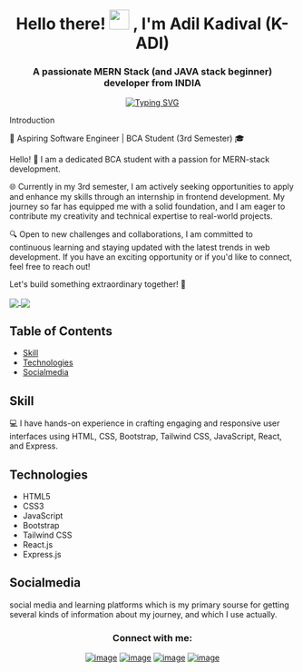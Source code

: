 <h1 align="center">
  Hello there! 
  <img src="https://media.giphy.com/media/hvRJCLFzcasrR4ia7z/giphy.gif" width="35">
  , I'm Adil Kadival (K-ADI)
</h1>
<h3 align="center">A passionate MERN Stack (and JAVA stack beginner) developer from INDIA</h3>

<p align="center">
  <a href="https://git.io/typing-svg"><img src="https://readme-typing-svg.demolab.com?font=Freeman&size=40&duration=3000&pause=900&color=DC1C41&center=true&vCenter=true&random=false&width=600&height=60&lines=MERN+Stack+Developer...%E2%9D%A4%EF%B8%8F%2C;NODE+Backend+Developer...%F0%9F%92%99%2C;React+FrontEnd+Developer%2C;Passionate+Programmer%2C;Love+to+Learn+New+Staff%2C" alt="Typing SVG" /></a>
</p>

Introduction

🚀 Aspiring Software Engineer | BCA Student (3rd Semester) 🎓

Hello! 👋 I am a dedicated BCA student with a passion for MERN-stack development. 

🌐 Currently in my 3rd semester, I am actively seeking opportunities to apply and enhance my skills through an internship in frontend development. My journey so far has equipped me with a solid foundation, and I am eager to contribute my creativity and technical expertise to real-world projects.

🔍 Open to new challenges and collaborations, I am committed to continuous learning and staying updated with the latest trends in web development. If you have an exciting opportunity or if you'd like to connect, feel free to reach out!

Let's build something extraordinary together! 🚀

<a href="https://github.com/adilkadivala">
  <img align="center" src="https://github-readme-stats.vercel.app/api?username=adilkadivala&show_icons=true&theme=dracula&private=true&include_all_commits=true" />
</a>
<td>
<a href="https://github.com/adilkadivala">
  <!-- Change the `github-readme-stats.anuraghazra1.vercel.app` to `github-readme-stats.vercel.app`  -->
  <img align="center" src="https://github-readme-stats.vercel.app/api/top-langs/?username=adilkadivala&hide=jupyter%20notebook,css&layout=compact&theme=dracula" />
</a>

## Table of Contents

- [Skill](#skill)
- [Technologies](#technologies)
- [Socialmedia](#socialmedia)

## Skill

💻 I have hands-on experience in crafting engaging and responsive user interfaces using HTML, CSS, Bootstrap, Tailwind CSS, JavaScript, React, and Express.

## Technologies

- HTML5
- CSS3
- JavaScript
- Bootstrap
- Tailwind CSS
- React.js
- Express.js

## Socialmedia 

social media and learning platforms which is my primary sourse for getting several kinds of information about my journey, and which I use actually.

<h3 align="center">Connect with me:</h3>
<div align="center">

[![image](https://img.shields.io/badge/LinkedIn-0077B5?style=for-the-badge&logo=linkedin&logoColor=white)]( https://www.linkedin.com/in/adil-kadival)
[![image](https://img.shields.io/badge/Hackerrank-E4405F?style=for-the-badge&logo=Hackerrank&logoColor=white)](https://www.hackerrank.com/profile/adilkadivala560)
[![image](https://img.shields.io/badge/Twitter-1DA1F2?style=for-the-badge&logo=twitter&logoColor=white)](https://twitter.com/adil_kadival)
[![image](https://img.shields.io/badge/Leetcode-D14836?style=for-the-badge&logo=leetcode&logoColor=white)](https://leetcode.com/adilkadivala560/)
  
</div>


